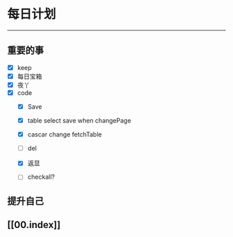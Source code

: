 
# 每日计划
---
## 重要的事

- [x]  keep
- [x]  每日宝箱
- [x]  夜丫
- [x] code
    - [x] Save
    - [x] table select save when changePage
    - [x] cascar change fetchTable
    - [ ] del
    - [x] 返显
    - [ ] checkall?



## 提升自己

  



## [[00.index]]










